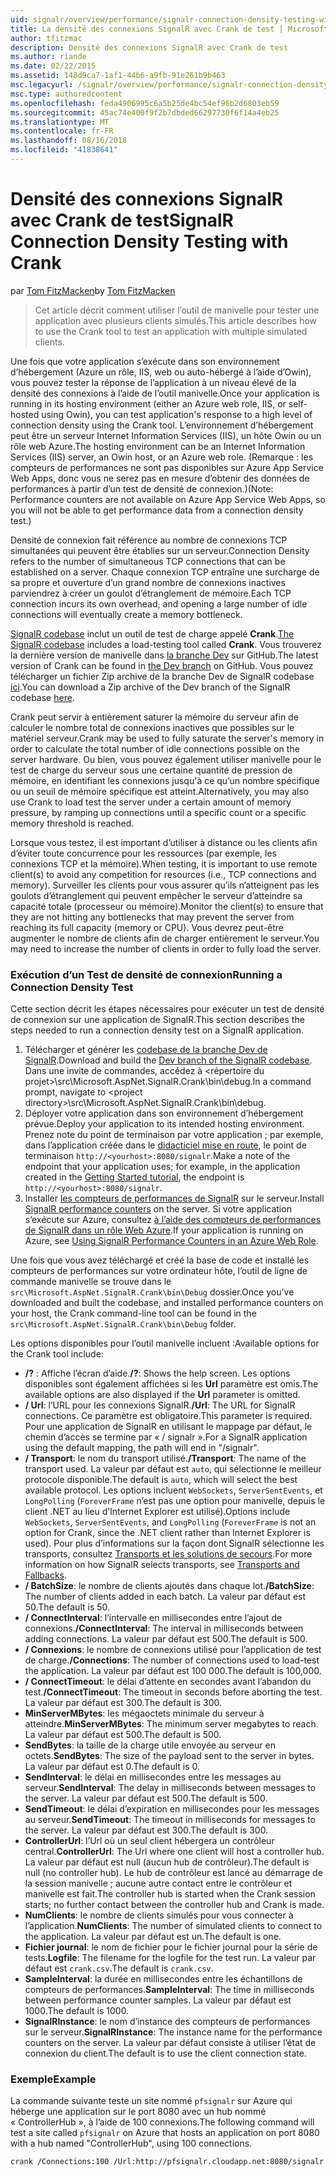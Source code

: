 ```yaml
---
uid: signalr/overview/performance/signalr-connection-density-testing-with-crank
title: La densité des connexions SignalR avec Crank de test | Microsoft Docs
author: tfitzmac
description: Densité des connexions SignalR avec Crank de test
ms.author: riande
ms.date: 02/22/2015
ms.assetid: 148d9ca7-1af1-44b6-a9fb-91e261b9b463
msc.legacyurl: /signalr/overview/performance/signalr-connection-density-testing-with-crank
msc.type: authoredcontent
ms.openlocfilehash: feda4906995c6a5b25de4bc54ef96b2d6803eb59
ms.sourcegitcommit: 45ac74e400f9f2b7dbded66297730f6f14a4eb25
ms.translationtype: MT
ms.contentlocale: fr-FR
ms.lasthandoff: 08/16/2018
ms.locfileid: "41838641"
---
```

<a name="signalr-connection-density-testing-with-crank"></a><span data-ttu-id="a083b-103">Densité des connexions SignalR avec Crank de test</span><span class="sxs-lookup"><span data-stu-id="a083b-103">SignalR Connection Density Testing with Crank</span></span>
====================
<span data-ttu-id="a083b-104">par [Tom FitzMacken](https://github.com/tfitzmac)</span><span class="sxs-lookup"><span data-stu-id="a083b-104">by [Tom FitzMacken](https://github.com/tfitzmac)</span></span>

> <span data-ttu-id="a083b-105">Cet article décrit comment utiliser l’outil de manivelle pour tester une application avec plusieurs clients simulés.</span><span class="sxs-lookup"><span data-stu-id="a083b-105">This article describes how to use the Crank tool to test an application with multiple simulated clients.</span></span>


<span data-ttu-id="a083b-106">Une fois que votre application s’exécute dans son environnement d’hébergement (Azure un rôle, IIS, web ou auto-hébergé à l’aide d’Owin), vous pouvez tester la réponse de l’application à un niveau élevé de la densité des connexions à l’aide de l’outil manivelle.</span><span class="sxs-lookup"><span data-stu-id="a083b-106">Once your application is running in its hosting environment (either an Azure web role, IIS, or self-hosted using Owin), you can test application's response to a high level of connection density using the Crank tool.</span></span> <span data-ttu-id="a083b-107">L’environnement d’hébergement peut être un serveur Internet Information Services (IIS), un hôte Owin ou un rôle web Azure.</span><span class="sxs-lookup"><span data-stu-id="a083b-107">The hosting environment can be an Internet Information Services (IIS) server, an Owin host, or an Azure web role.</span></span> <span data-ttu-id="a083b-108">(Remarque : les compteurs de performances ne sont pas disponibles sur Azure App Service Web Apps, donc vous ne serez pas en mesure d’obtenir des données de performances à partir d’un test de densité de connexion.)</span><span class="sxs-lookup"><span data-stu-id="a083b-108">(Note: Performance counters are not available on Azure App Service Web Apps, so you will not be able to get performance data from a connection density test.)</span></span>

<span data-ttu-id="a083b-109">Densité de connexion fait référence au nombre de connexions TCP simultanées qui peuvent être établies sur un serveur.</span><span class="sxs-lookup"><span data-stu-id="a083b-109">Connection Density refers to the number of simultaneous TCP connections that can be established on a server.</span></span> <span data-ttu-id="a083b-110">Chaque connexion TCP entraîne une surcharge de sa propre et ouverture d’un grand nombre de connexions inactives parviendrez à créer un goulot d’étranglement de mémoire.</span><span class="sxs-lookup"><span data-stu-id="a083b-110">Each TCP connection incurs its own overhead, and opening a large number of idle connections will eventually create a memory bottleneck.</span></span>

<span data-ttu-id="a083b-111">[SignalR codebase](https://github.com/signalr/signalr) inclut un outil de test de charge appelé **Crank**.</span><span class="sxs-lookup"><span data-stu-id="a083b-111">[The SignalR codebase](https://github.com/signalr/signalr) includes a load-testing tool called **Crank**.</span></span> <span data-ttu-id="a083b-112">Vous trouverez la dernière version de manivelle dans [la branche Dev](https://github.com/SignalR/signalr/tree/dev) sur GitHub.</span><span class="sxs-lookup"><span data-stu-id="a083b-112">The latest version of Crank can be found in [the Dev branch](https://github.com/SignalR/signalr/tree/dev) on GitHub.</span></span> <span data-ttu-id="a083b-113">Vous pouvez télécharger un fichier Zip archive de la branche Dev de SignalR codebase [ici](https://github.com/SignalR/SignalR/archive/dev.zip).</span><span class="sxs-lookup"><span data-stu-id="a083b-113">You can download a Zip archive of the Dev branch of the SignalR codebase [here](https://github.com/SignalR/SignalR/archive/dev.zip).</span></span>

<span data-ttu-id="a083b-114">Crank peut servir à entièrement saturer la mémoire du serveur afin de calculer le nombre total de connexions inactives que possibles sur le matériel serveur.</span><span class="sxs-lookup"><span data-stu-id="a083b-114">Crank may be used to fully saturate the server's memory in order to calculate the total number of idle connections possible on the server hardware.</span></span> <span data-ttu-id="a083b-115">Ou bien, vous pouvez également utiliser manivelle pour le test de charge du serveur sous une certaine quantité de pression de mémoire, en identifiant les connexions jusqu'à ce qu’un nombre spécifique ou un seuil de mémoire spécifique est atteint.</span><span class="sxs-lookup"><span data-stu-id="a083b-115">Alternatively, you may also use Crank to load test the server under a certain amount of memory pressure, by ramping up connections until a specific count or a specific memory threshold is reached.</span></span>

<span data-ttu-id="a083b-116">Lorsque vous testez, il est important d’utiliser à distance ou les clients afin d’éviter toute concurrence pour les ressources (par exemple, les connexions TCP et la mémoire).</span><span class="sxs-lookup"><span data-stu-id="a083b-116">When testing, it is important to use remote client(s) to avoid any competition for resources (i.e., TCP connections and memory).</span></span> <span data-ttu-id="a083b-117">Surveiller les clients pour vous assurer qu’ils n’atteignent pas les goulots d’étranglement qui peuvent empêcher le serveur d’atteindre sa capacité totale (processeur ou mémoire).</span><span class="sxs-lookup"><span data-stu-id="a083b-117">Monitor the client(s) to ensure that they are not hitting any bottlenecks that may prevent the server from reaching its full capacity (memory or CPU).</span></span> <span data-ttu-id="a083b-118">Vous devrez peut-être augmenter le nombre de clients afin de charger entièrement le serveur.</span><span class="sxs-lookup"><span data-stu-id="a083b-118">You may need to increase the number of clients in order to fully load the server.</span></span>

### <a name="running-a-connection-density-test"></a><span data-ttu-id="a083b-119">Exécution d’un Test de densité de connexion</span><span class="sxs-lookup"><span data-stu-id="a083b-119">Running a Connection Density Test</span></span>

<span data-ttu-id="a083b-120">Cette section décrit les étapes nécessaires pour exécuter un test de densité de connexion sur une application de SignalR.</span><span class="sxs-lookup"><span data-stu-id="a083b-120">This section describes the steps needed to run a connection density test on a SignalR application.</span></span>

1. <span data-ttu-id="a083b-121">Télécharger et générer les [codebase de la branche Dev de SignalR](https://github.com/SignalR/SignalR/archive/dev.zip).</span><span class="sxs-lookup"><span data-stu-id="a083b-121">Download and build the [Dev branch of the SignalR codebase](https://github.com/SignalR/SignalR/archive/dev.zip).</span></span> <span data-ttu-id="a083b-122">Dans une invite de commandes, accédez à &lt;répertoire du projet&gt;\src\Microsoft.AspNet.SignalR.Crank\bin\debug.</span><span class="sxs-lookup"><span data-stu-id="a083b-122">In a command prompt, navigate to &lt;project directory&gt;\src\Microsoft.AspNet.SignalR.Crank\bin\debug.</span></span>
2. <span data-ttu-id="a083b-123">Déployer votre application dans son environnement d’hébergement prévue.</span><span class="sxs-lookup"><span data-stu-id="a083b-123">Deploy your application to its intended hosting environment.</span></span> <span data-ttu-id="a083b-124">Prenez note du point de terminaison par votre application ; par exemple, dans l’application créée dans le [didacticiel mise en route](../getting-started/tutorial-getting-started-with-signalr.md), le point de terminaison `http://<yourhost>:8080/signalr`.</span><span class="sxs-lookup"><span data-stu-id="a083b-124">Make a note of the endpoint that your application uses; for example, in the application created in the [Getting Started tutorial](../getting-started/tutorial-getting-started-with-signalr.md), the endpoint is `http://<yourhost>:8080/signalr`.</span></span>
3. <span data-ttu-id="a083b-125">Installer [les compteurs de performances de SignalR](signalr-performance.md#perfcounters) sur le serveur.</span><span class="sxs-lookup"><span data-stu-id="a083b-125">Install [SignalR performance counters](signalr-performance.md#perfcounters) on the server.</span></span> <span data-ttu-id="a083b-126">Si votre application s’exécute sur Azure, consultez [à l’aide des compteurs de performances de SignalR dans un rôle Web Azure](using-signalr-performance-counters-in-an-azure-web-role.md).</span><span class="sxs-lookup"><span data-stu-id="a083b-126">If your application is running on Azure, see [Using SignalR Performance Counters in an Azure Web Role](using-signalr-performance-counters-in-an-azure-web-role.md).</span></span>

<span data-ttu-id="a083b-127">Une fois que vous avez téléchargé et créé la base de code et installé les compteurs de performances sur votre ordinateur hôte, l’outil de ligne de commande manivelle se trouve dans le `src\Microsoft.AspNet.SignalR.Crank\bin\Debug` dossier.</span><span class="sxs-lookup"><span data-stu-id="a083b-127">Once you've downloaded and built the codebase, and installed performance counters on your host, the Crank command-line tool can be found in the `src\Microsoft.AspNet.SignalR.Crank\bin\Debug` folder.</span></span>

<span data-ttu-id="a083b-128">Les options disponibles pour l’outil manivelle incluent :</span><span class="sxs-lookup"><span data-stu-id="a083b-128">Available options for the Crank tool include:</span></span>

- <span data-ttu-id="a083b-129">**/?** : Affiche l’écran d’aide.</span><span class="sxs-lookup"><span data-stu-id="a083b-129">**/?**: Shows the help screen.</span></span> <span data-ttu-id="a083b-130">Les options disponibles sont également affichées si les **Url** paramètre est omis.</span><span class="sxs-lookup"><span data-stu-id="a083b-130">The available options are also displayed if the **Url** parameter is omitted.</span></span>
- <span data-ttu-id="a083b-131">**/ Url**: l’URL pour les connexions SignalR.</span><span class="sxs-lookup"><span data-stu-id="a083b-131">**/Url**: The URL for SignalR connections.</span></span> <span data-ttu-id="a083b-132">Ce paramètre est obligatoire.</span><span class="sxs-lookup"><span data-stu-id="a083b-132">This parameter is required.</span></span> <span data-ttu-id="a083b-133">Pour une application de SignalR en utilisant le mappage par défaut, le chemin d’accès se termine par « / signalr ».</span><span class="sxs-lookup"><span data-stu-id="a083b-133">For a SignalR application using the default mapping, the path will end in "/signalr".</span></span>
- <span data-ttu-id="a083b-134">**/ Transport**: le nom du transport utilisé.</span><span class="sxs-lookup"><span data-stu-id="a083b-134">**/Transport**: The name of the transport used.</span></span> <span data-ttu-id="a083b-135">La valeur par défaut est `auto`, qui sélectionne le meilleur protocole disponible.</span><span class="sxs-lookup"><span data-stu-id="a083b-135">The default is `auto`, which will select the best available protocol.</span></span> <span data-ttu-id="a083b-136">Les options incluent `WebSockets`, `ServerSentEvents`, et `LongPolling` (`ForeverFrame` n’est pas une option pour manivelle, depuis le client .NET au lieu d’Internet Explorer est utilisé).</span><span class="sxs-lookup"><span data-stu-id="a083b-136">Options include `WebSockets`, `ServerSentEvents`, and `LongPolling` (`ForeverFrame` is not an option for Crank, since the .NET client rather than Internet Explorer is used).</span></span> <span data-ttu-id="a083b-137">Pour plus d’informations sur la façon dont SignalR sélectionne les transports, consultez [Transports et les solutions de secours](../getting-started/introduction-to-signalr.md#transports).</span><span class="sxs-lookup"><span data-stu-id="a083b-137">For more information on how SignalR selects transports, see [Transports and Fallbacks](../getting-started/introduction-to-signalr.md#transports).</span></span>
- <span data-ttu-id="a083b-138">**/ BatchSize**: le nombre de clients ajoutés dans chaque lot.</span><span class="sxs-lookup"><span data-stu-id="a083b-138">**/BatchSize**: The number of clients added in each batch.</span></span> <span data-ttu-id="a083b-139">La valeur par défaut est 50.</span><span class="sxs-lookup"><span data-stu-id="a083b-139">The default is 50.</span></span>
- <span data-ttu-id="a083b-140">**/ ConnectInterval**: l’intervalle en millisecondes entre l’ajout de connexions.</span><span class="sxs-lookup"><span data-stu-id="a083b-140">**/ConnectInterval**: The interval in milliseconds between adding connections.</span></span> <span data-ttu-id="a083b-141">La valeur par défaut est 500.</span><span class="sxs-lookup"><span data-stu-id="a083b-141">The default is 500.</span></span>
- <span data-ttu-id="a083b-142">**/ Connexions**: le nombre de connexions utilisé pour l’application de test de charge.</span><span class="sxs-lookup"><span data-stu-id="a083b-142">**/Connections**: The number of connections used to load-test the application.</span></span> <span data-ttu-id="a083b-143">La valeur par défaut est 100 000.</span><span class="sxs-lookup"><span data-stu-id="a083b-143">The default is 100,000.</span></span>
- <span data-ttu-id="a083b-144">**/ ConnectTimeout**: le délai d’attente en secondes avant l’abandon du test.</span><span class="sxs-lookup"><span data-stu-id="a083b-144">**/ConnectTimeout**: The timeout in seconds before aborting the test.</span></span> <span data-ttu-id="a083b-145">La valeur par défaut est 300.</span><span class="sxs-lookup"><span data-stu-id="a083b-145">The default is 300.</span></span>
- <span data-ttu-id="a083b-146">**MinServerMBytes**: les mégaoctets minimale du serveur à atteindre.</span><span class="sxs-lookup"><span data-stu-id="a083b-146">**MinServerMBytes**: The minimum server megabytes to reach.</span></span> <span data-ttu-id="a083b-147">La valeur par défaut est 500.</span><span class="sxs-lookup"><span data-stu-id="a083b-147">The default is 500.</span></span>
- <span data-ttu-id="a083b-148">**SendBytes**: la taille de la charge utile envoyée au serveur en octets.</span><span class="sxs-lookup"><span data-stu-id="a083b-148">**SendBytes**: The size of the payload sent to the server in bytes.</span></span> <span data-ttu-id="a083b-149">La valeur par défaut est 0.</span><span class="sxs-lookup"><span data-stu-id="a083b-149">The default is 0.</span></span>
- <span data-ttu-id="a083b-150">**SendInterval**: le délai en millisecondes entre les messages au serveur.</span><span class="sxs-lookup"><span data-stu-id="a083b-150">**SendInterval**: The delay in milliseconds between messages to the server.</span></span> <span data-ttu-id="a083b-151">La valeur par défaut est 500.</span><span class="sxs-lookup"><span data-stu-id="a083b-151">The default is 500.</span></span>
- <span data-ttu-id="a083b-152">**SendTimeout**: le délai d’expiration en millisecondes pour les messages au serveur.</span><span class="sxs-lookup"><span data-stu-id="a083b-152">**SendTimeout**: The timeout in milliseconds for messages to the server.</span></span> <span data-ttu-id="a083b-153">La valeur par défaut est 300.</span><span class="sxs-lookup"><span data-stu-id="a083b-153">The default is 300.</span></span>
- <span data-ttu-id="a083b-154">**ControllerUrl**: l’Url où un seul client hébergera un contrôleur central.</span><span class="sxs-lookup"><span data-stu-id="a083b-154">**ControllerUrl**: The Url where one client will host a controller hub.</span></span> <span data-ttu-id="a083b-155">La valeur par défaut est null (aucun hub de contrôleur).</span><span class="sxs-lookup"><span data-stu-id="a083b-155">The default is null (no controller hub).</span></span> <span data-ttu-id="a083b-156">Le hub de contrôleur est lancé au démarrage de la session manivelle ; aucune autre contact entre le contrôleur et manivelle est fait.</span><span class="sxs-lookup"><span data-stu-id="a083b-156">The controller hub is started when the Crank session starts; no further contact between the controller hub and Crank is made.</span></span>
- <span data-ttu-id="a083b-157">**NumClients**: le nombre de clients simulés pour vous connecter à l’application.</span><span class="sxs-lookup"><span data-stu-id="a083b-157">**NumClients**: The number of simulated clients to connect to the application.</span></span> <span data-ttu-id="a083b-158">La valeur par défaut est un.</span><span class="sxs-lookup"><span data-stu-id="a083b-158">The default is one.</span></span>
- <span data-ttu-id="a083b-159">**Fichier journal**: le nom de fichier pour le fichier journal pour la série de tests.</span><span class="sxs-lookup"><span data-stu-id="a083b-159">**Logfile**: The filename for the logfile for the test run.</span></span> <span data-ttu-id="a083b-160">La valeur par défaut est `crank.csv`.</span><span class="sxs-lookup"><span data-stu-id="a083b-160">The default is `crank.csv`.</span></span>
- <span data-ttu-id="a083b-161">**SampleInterval**: la durée en millisecondes entre les échantillons de compteurs de performances.</span><span class="sxs-lookup"><span data-stu-id="a083b-161">**SampleInterval**: The time in milliseconds between performance counter samples.</span></span> <span data-ttu-id="a083b-162">La valeur par défaut est 1000.</span><span class="sxs-lookup"><span data-stu-id="a083b-162">The default is 1000.</span></span>
- <span data-ttu-id="a083b-163">**SignalRInstance**: le nom d’instance des compteurs de performances sur le serveur.</span><span class="sxs-lookup"><span data-stu-id="a083b-163">**SignalRInstance**: The instance name for the performance counters on the server.</span></span> <span data-ttu-id="a083b-164">La valeur par défaut consiste à utiliser l’état de connexion du client.</span><span class="sxs-lookup"><span data-stu-id="a083b-164">The default is to use the client connection state.</span></span>

### <a name="example"></a><span data-ttu-id="a083b-165">Exemple</span><span class="sxs-lookup"><span data-stu-id="a083b-165">Example</span></span>

<span data-ttu-id="a083b-166">La commande suivante teste un site nommé `pfsignalr` sur Azure qui héberge une application sur le port 8080 avec un hub nommé « ControllerHub », à l’aide de 100 connexions.</span><span class="sxs-lookup"><span data-stu-id="a083b-166">The following command will test a site called `pfsignalr` on Azure that hosts an application on port 8080 with a hub named "ControllerHub", using 100 connections.</span></span>

`crank /Connections:100 /Url:http://pfsignalr.cloudapp.net:8080/signalr`
